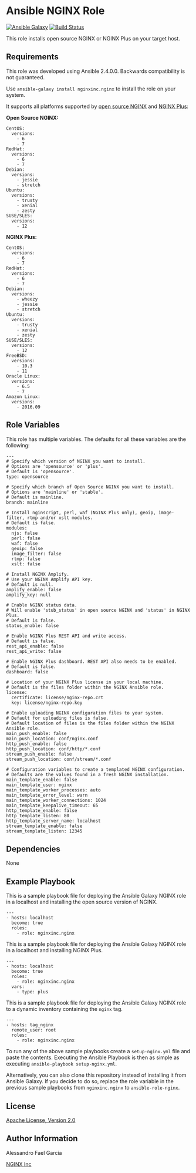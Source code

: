 Ansible NGINX Role
==================

[![Ansible Galaxy](https://img.shields.io/badge/galaxy-nginxinc.nginx-5bbdbf.svg)](https://galaxy.ansible.com/nginxinc/nginx)
[![Build Status](https://travis-ci.org/nginxinc/ansible-role-nginx.svg?branch=master)](https://travis-ci.org/nginxinc/ansible-role-nginx)

This role installs open source NGINX or NGINX Plus on your target host.

Requirements
------------

This role was developed using Ansible 2.4.0.0. Backwards compatibility is not guaranteed.

Use `ansible-galaxy install nginxinc.nginx` to install the role on your system.

It supports all platforms supported by [open source NGINX](https://nginx.org/en/linux_packages.html#mainline) and [NGINX Plus](https://www.nginx.com/products/technical-specs/):

**Open Source NGINX:**

    CentOS:
      versions:
        - 6
        - 7
    RedHat:
      versions:
        - 6
        - 7
    Debian:
      versions:
        - jessie
        - stretch
    Ubuntu:
      versions:
        - trusty
        - xenial
        - zesty
    SUSE/SLES:
      versions:
        - 12

**NGINX Plus:**

    CentOS:
      versions:
        - 6
        - 7
    RedHat:
      versions:
        - 6
        - 7
    Debian:
      versions:
        - wheezy
        - jessie
        - stretch
    Ubuntu:
      versions:
        - trusty
        - xenial
        - zesty
    SUSE/SLES:
      versions:
        - 12
    FreeBSD:
      versions:
        - 10.3
        - 11
    Oracle Linux:
      versions:
        - 6.5
        - 7
    Amazon Linux:
      versions:
        - 2016.09

Role Variables
--------------

This role has multiple variables. The defaults for all these variables are the following:

    ---
    # Specify which version of NGINX you want to install.
    # Options are 'opensource' or 'plus'.
    # Default is 'opensource'.
    type: opensource

    # Specify which branch of Open Source NGINX you want to install.
    # Options are 'mainline' or 'stable'.
    # Default is mainline.
    branch: mainline

    # Install nginscript, perl, waf (NGINX Plus only), geoip, image-filter, rtmp and/or xslt modules.
    # Default is false.
    modules:
      njs: false
      perl: false
      waf: false
      geoip: false
      image_filter: false
      rtmp: false
      xslt: false

    # Install NGINX Amplify.
    # Use your NGINX Amplify API key.
    # Default is null.
    amplify_enable: false
    amplify_key: null

    # Enable NGINX status data.
    # Will enable 'stub_status' in open source NGINX and 'status' in NGINX Plus.
    # Default is false.
    status_enable: false

    # Enable NGINX Plus REST API and write access.
    # Default is false.
    rest_api_enable: false
    rest_api_write: false

    # Enable NGINX Plus dashboard. REST API also needs to be enabled.
    # Default is false.
    dashboard: false

    # Location of your NGINX Plus license in your local machine.
    # Default is the files folder within the NGINX Ansible role.
    license:
      certificate: license/nginx-repo.crt
      key: license/nginx-repo.key

    # Enable uploading NGINX configuration files to your system.
    # Default for uploading files is false.
    # Default location of files is the files folder within the NGINX Ansible role.
    main_push_enable: false
    main_push_location: conf/nginx.conf
    http_push_enable: false
    http_push_location: conf/http/*.conf
    stream_push_enable: false
    stream_push_location: conf/stream/*.conf

    # Configuration variables to create a templated NGINX configuration.
    # Defaults are the values found in a fresh NGINX installation.
    main_template_enable: false
    main_template_user: nginx
    main_template_worker_processes: auto
    main_template_error_level: warn
    main_template_worker_connections: 1024
    main_template_keepalive_timeout: 65
    http_template_enable: false
    http_template_listen: 80
    http_template_server_name: localhost
    stream_template_enable: false
    stream_template_listen: 12345

Dependencies
------------

None

Example Playbook
----------------

This is a sample playbook file for deploying the Ansible Galaxy NGINX role in a localhost and installing the open source version of NGINX.

    ---
    - hosts: localhost
      become: true
      roles:
        - role: nginxinc.nginx

This is a sample playbook file for deploying the Ansible Galaxy NGINX role in a localhost and installing NGINX Plus.

    ---
    - hosts: localhost
      become: true
      roles:
        - role: nginxinc.nginx
      vars:
        - type: plus

This is a sample playbook file for deploying the Ansible Galaxy NGINX role to a dynamic inventory containing the `nginx` tag.

    ---
    - hosts: tag_nginx
      remote_user: root
      roles:
        - role: nginxinc.nginx

To run any of the above sample playbooks create a `setup-nginx.yml` file and paste the contents. Executing the Ansible Playbook is then as simple as executing `ansible-playbook setup-nginx.yml`.

Alternatively, you can also clone this repository instead of installing it from Ansible Galaxy. If you decide to do so, replace the role variable in the previous sample playbooks from `nginxinc.nginx` to `ansible-role-nginx`.

License
-------

[Apache License, Version 2.0](https://github.com/nginxinc/ansible-role-nginx/blob/master/LICENSE)

Author Information
------------------

Alessandro Fael Garcia

[NGINX Inc](https://www.nginx.com/)

